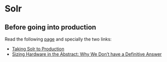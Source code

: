 # Solr

## Before going into production

Read the following [page](http://lucene.apache.org/solr/guide/7_2/installing-solr.html#preparing-for-installation) and specially the two links: 
* [Taking Solr to Production](http://lucene.apache.org/solr/guide/7_2/taking-solr-to-production.html#taking-solr-to-production)
* [Sizing Hardware in the Abstract: Why We Don’t have a Definitive Answer](https://lucidworks.com/2012/07/23/sizing-hardware-in-the-abstract-why-we-dont-have-a-definitive-answer/)
